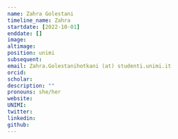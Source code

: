 ```yaml
---
name: Zahra Golestani
timeline_name: Zahra
startdate: [2022-10-01]
enddate: []
image: 
altimage: 
position: unimi
subsequent: 
email: Zahra.Golestanihotkani (at) studenti.unimi.it
orcid: 
scholar: 
description: ""
pronouns: she/her
website: 
UNIMI: 
twitter:  
linkedin: 
github: 
---
```

